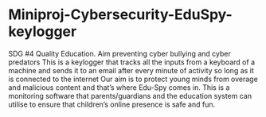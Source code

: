 # Miniproj-Cybersecurity-EduSpy-keylogger
SDG #4 Quality Education. Aim preventing cyber bullying and cyber predators
This is a keylogger that tracks all the inputs from a keyboard of a machine and sends it to an email after every minute of activity so long as it is connected to the internet
Our aim is to protect young minds from overage and malicious content and that’s where Edu-Spy comes in. This is a monitoring software that parents/guardians and the education system can utilise to ensure that children’s online presence is safe and fun.
